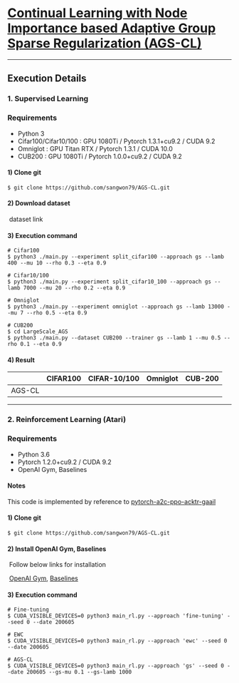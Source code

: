 # [Continual Learning with Node Importance based Adaptive Group Sparse Regularization (AGS-CL)]() 

------

## **Execution Details**

### 1. Supervised Learning

### Requirements

- Python 3
- Cifar100/Cifar10/100 : GPU 1080Ti / Pytorch 1.3.1+cu9.2 / CUDA 9.2
- Omniglot : GPU Titan RTX / Pytorch 1.3.1 / CUDA 10.0
- CUB200 : GPU 1080Ti / Pytorch 1.0.0+cu9.2 / CUDA 9.2

#### 1) Clone git

```
$ git clone https://github.com/sangwon79/AGS-CL.git
```

#### 2) Download dataset

​	dataset link

#### 3) Execution command

```
# Cifar100
$ python3 ./main.py --experiment split_cifar100 --approach gs --lamb 400 --mu 10 --rho 0.3 --eta 0.9 

# Cifar10/100
$ python3 ./main.py --experiment split_cifar10_100 --approach gs --lamb 7000 --mu 20 --rho 0.2 --eta 0.9 

# Omniglot
$ python3 ./main.py --experiment omniglot --approach gs --lamb 13000 --mu 7 --rho 0.5 --eta 0.9 

# CUB200
$ cd LargeScale_AGS
$ python3 ./main.py --dataset CUB200 --trainer gs --lamb 1 --mu 0.5 --rho 0.1 --eta 0.9 
```

#### 4) Result

|        | CIFAR100 | CIFAR-10/100 | Omniglot | CUB-200 |
| :----: | :------: | :----------: | :------: | :-----: |
| AGS-CL |          |              |          |         |

------

### 2. Reinforcement Learning (Atari)

### Requirements

- Python 3.6
- Pytorch 1.2.0+cu9.2 / CUDA 9.2
- OpenAI Gym, Baselines

#### Notes

This code is implemented by reference to [pytorch-a2c-ppo-acktr-gaail](https://github.com/ikostrikov/pytorch-a2c-ppo-acktr-gail) 

#### 1) Clone git

```
$ git clone https://github.com/sangwon79/AGS-CL.git
```

#### 2) Install OpenAI Gym, Baselines

​	Follow below links for installation

​	[OpenAI Gym](https://github.com/openai/gym#installation), [Baselines](https://github.com/openai/baselinesn)

#### 3) Execution command

```
# Fine-tuning
$ CUDA_VISIBLE_DEVICES=0 python3 main_rl.py --approach 'fine-tuning' --seed 0 --date 200605  

# EWC
$ CUDA_VISIBLE_DEVICES=0 python3 main_rl.py --approach 'ewc' --seed 0 --date 200605 

# AGS-CL
$ CUDA_VISIBLE_DEVICES=0 python3 main_rl.py --approach 'gs' --seed 0 --date 200605 --gs-mu 0.1 --gs-lamb 1000
```
